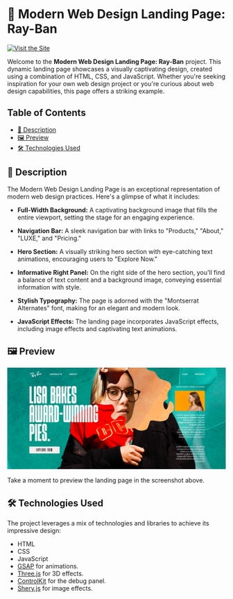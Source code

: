 # 🚀 Modern Web Design Landing Page: Ray-Ban
[![Visit the Site](https://img.shields.io/badge/Visit%20the%20Site-Here-brightgreen)](https://devendrasuryavanshi.github.io/rayban/)

Welcome to the **Modern Web Design Landing Page: Ray-Ban** project. This dynamic landing page showcases a visually captivating design, created using a combination of HTML, CSS, and JavaScript. Whether you're seeking inspiration for your own web design project or you're curious about web design capabilities, this page offers a striking example.

## Table of Contents

- [📜 Description](#description)
- [🖼️ Preview](#preview)
- [🛠️ Technologies Used](#technologies-used)

## 📜 Description

The Modern Web Design Landing Page is an exceptional representation of modern web design practices. Here's a glimpse of what it includes:

- **Full-Width Background:** A captivating background image that fills the entire viewport, setting the stage for an engaging experience.

- **Navigation Bar:** A sleek navigation bar with links to "Products," "About," "LUXE," and "Pricing."

- **Hero Section:** A visually striking hero section with eye-catching text animations, encouraging users to "Explore Now."

- **Informative Right Panel:** On the right side of the hero section, you'll find a balance of text content and a background image, conveying essential information with style.

- **Stylish Typography:** The page is adorned with the "Montserrat Alternates" font, making for an elegant and modern look.

- **JavaScript Effects:** The landing page incorporates JavaScript effects, including image effects and captivating text animations.

## 🖼️ Preview

![Landing Page Preview](/assets/preview.png)

Take a moment to preview the landing page in the screenshot above.

## 🛠️ Technologies Used

The project leverages a mix of technologies and libraries to achieve its impressive design:

- HTML
- CSS
- JavaScript
- [GSAP](https://greensock.com/gsap/) for animations.
- [Three.js](https://threejs.org/) for 3D effects.
- [ControlKit](https://github.com/automat/controlkit.js) for the debug panel.
- [Shery.js](https://sheryjs.github.io/) for image effects.
